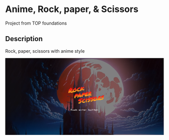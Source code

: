 # Anime, Rock, paper, & Scissors

Project from TOP foundations

## Description

Rock, paper, scissors with anime style

![Start menu](./assets/preview.png)
